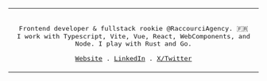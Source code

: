 <div style="width:100%, display:flex; justify-content:center;">
<table>
  <tr>
  <td>
<p align="center">
  <samp>
    <br/>
    Frontend developer & fullstack rookie @RaccourciAgency. 🇫🇷<br/>
    I work with Typescript, Vite, Vue, React, WebComponents, and Node. I play with Rust and Go. <br/>
    <br/>
    <a href="https://www.xavhm.foo" target="_blank" rel="noopener noreferer">Website</a> .
    <a href="https://www.linkedin.com/in/xavhm/" target="_blank" rel="noopener noreferer">LinkedIn</a> .
    <a href="https://x.com/_xavhm" target="_blank" rel="noopener noreferer">X/Twitter</a>
  </samp>
</p>
</td>
</tr>
</table>
</div>

